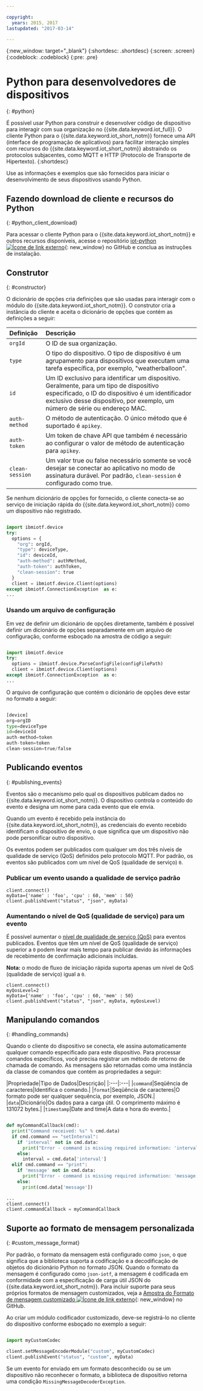 ```yaml
---

copyright:
  years: 2015, 2017
lastupdated: "2017-03-14"

---
```


{:new_window: target="_blank"}
{:shortdesc: .shortdesc}
{:screen: .screen}
{:codeblock: .codeblock}
{:pre: .pre}


# Python para desenvolvedores de dispositivos
{: #python}

É possível usar Python para construir e desenvolver código de dispositivo para interagir com sua organização no {{site.data.keyword.iot_full}}. O cliente Python para o {{site.data.keyword.iot_short_notm}} fornece uma API (interface de programação de aplicativos) para facilitar interação simples com recursos do {{site.data.keyword.iot_short_notm}} abstraindo os protocolos subjacentes, como MQTT e HTTP (Protocolo de Transporte de Hipertexto).
{:shortdesc}

Use as informações e exemplos que são fornecidos para iniciar o desenvolvimento de seus dispositivos usando Python.

## Fazendo download de cliente e recursos do Python
{: #python_client_download}

Para acessar o cliente Python para o {{site.data.keyword.iot_short_notm}} e outros recursos disponíveis, acesse o repositório [iot-python ![Ícone de link externo](../../../../icons/launch-glyph.svg "Ícone de link externo")](https://github.com/ibm-watson-iot/iot-python){: new_window} no GitHub e conclua as instruções de instalação.

## Construtor
{: #constructor}

O dicionário de opções cria definições que são usadas para interagir com o módulo do {{site.data.keyword.iot_short_notm}}. O construtor cria a instância do cliente e aceita o dicionário de opções que contém as definições a seguir:

|Definição|Descrição |
|:---|:---|
|`orgId`|O ID de sua organização.|
|`type`|O tipo do dispositivo. O tipo de dispositivo é um agrupamento para dispositivos que executam uma tarefa específica, por exemplo, "weatherballoon".|
|`id`|Um ID exclusivo para identificar um dispositivo. Geralmente, para um tipo de dispositivo especificado, o ID do dispositivo é um identificador exclusivo desse dispositivo, por exemplo, um número de série ou endereço MAC.|
|`auth-method`|O método de autenticação. O único método que é suportado é `apikey`.|
|`auth-token`|Um token de chave API que também é necessário ao configurar o valor de método de autenticação para `apikey`.|
|`clean-session`|Um valor true ou false necessário somente se você desejar se conectar ao aplicativo no modo de assinatura durável. Por padrão, `clean-session` é configurado como true.|

Se nenhum dicionário de opções for fornecido, o cliente conecta-se ao serviço de iniciação rápida do {{site.data.keyword.iot_short_notm}} como um dispositivo não registrado.

```python

import ibmiotf.device
try:
  options = {
    "org": orgId,
    "type": deviceType,
    "id": deviceId,
    "auth-method": authMethod,
    "auth-token": authToken,
    "clean-session": true
  }
  client = ibmiotf.device.Client(options)
except ibmiotf.ConnectionException  as e:
...
```

### Usando um arquivo de configuração

Em vez de definir um dicionário de opções diretamente, também é possível definir um dicionário de opções separadamente em um arquivo de configuração, conforme esboçado na amostra de código a seguir:

```python

import ibmiotf.device
try:
  options = ibmiotf.device.ParseConfigFile(configFilePath)
  client = ibmiotf.device.Client(options)
except ibmiotf.ConnectionException  as e:
...
```

O arquivo de configuração que contém o dicionário de opções deve estar no formato a seguir:

```python

[device]
org=orgID
type=deviceType
id=deviceId
auth-method=token
auth-token=token
clean-session=true/false
```

## Publicando eventos
{: #publishing_events}

Eventos são o mecanismo pelo qual os dispositivos publicam dados no {{site.data.keyword.iot_short_notm}}. O dispositivo controla o conteúdo do evento e designa um nome para cada evento que ele envia.

Quando um evento é recebido pela instância do {{site.data.keyword.iot_short_notm}}, as credenciais do evento recebido identificam o dispositivo de envio, o que significa que um dispositivo não pode personificar outro dispositivo.

Os eventos podem ser publicados com qualquer um dos três níveis de qualidade de serviço (QoS) definidos pelo protocolo MQTT.  Por padrão, os eventos são publicados com um nível de QoS (qualidade de serviço) `0`.

### Publicar um evento usando a qualidade de serviço padrão

```
client.connect()
myData={'name' : 'foo', 'cpu' : 60, 'mem' : 50}
client.publishEvent("status", "json", myData)
```

### Aumentando o nível de QoS (qualidade de serviço) para um evento

É possível aumentar o [nível de qualidade de serviço (QoS)](../../reference/mqtt/index.html#qos-levels) para eventos publicados. Eventos que têm um nível de QoS (qualidade de serviço) superior a `0` podem levar mais tempo para publicar devido às informações de recebimento de confirmação adicionais incluídas.

**Nota:** o modo de fluxo de iniciação rápida suporta apenas um nível de QoS (qualidade de serviço) igual a `0`.

```
client.connect()
myQosLevel=2
myData={'name' : 'foo', 'cpu' : 60, 'mem' : 50}
client.publishEvent("status", "json", myData, myQosLevel)
```
## Manipulando comandos
{: #handling_commands}

Quando o cliente do dispositivo se conecta, ele assina automaticamente qualquer comando especificado para este dispositivo. Para processar comandos específicos, você precisa registrar um método de retorno de chamada de comando. As mensagens são retornadas como uma instância da classe de comandos que contém as propriedades a seguir:

|Propriedade|Tipo de Dados|Descrição|
|:---|:---|
|`command`|Seqüência de caracteres|Identifica o comando.|
|`format`|Seqüência de caracteres|O formato pode ser qualquer sequência, por exemplo, JSON.|
|`data`|Dicionário|Os dados para a carga útil. O comprimento máximo é 131072 bytes.|
|`timestamp`|Date and time|A data e hora do evento.|


```python

def myCommandCallback(cmd):
  print("Command received: %s" % cmd.data)
  if cmd.command == "setInterval":
    if 'interval' not in cmd.data:
      print("Error - command is missing required information: 'interval'")
    else:
      interval = cmd.data['interval']
  elif cmd.command == "print":
    if 'message' not in cmd.data:
      print("Error - command is missing required information: 'message'")
    else:
      print(cmd.data['message'])

...
client.connect()
client.commandCallback = myCommandCallback
```

## Suporte ao formato de mensagem personalizada
{: #custom_message_format}

Por padrão, o formato da mensagem está configurado como `json`, o que significa que a biblioteca suporta a codificação e a decodificação de objetos do dicionário Python no formato JSON. Quando o formato da mensagem é configurado como `json-iotf`, a mensagem é codificada em conformidade com a especificação de carga útil JSON do {{site.data.keyword.iot_short_notm}}. Para incluir suporte para seus próprios formatos de mensagem customizados, veja a [Amostra do Formato de mensagem customizado ![Ícone de link externo](../../../../icons/launch-glyph.svg "Ícone de link externo")](https://github.com/ibm-watson-iot/iot-python/tree/master/samples/customMessageFormat){: new_window} no GitHub.

Ao criar um módulo codificador customizado, deve-se registrá-lo no cliente do dispositivo conforme esboçado no exemplo a seguir:

```python

import myCustomCodec

client.setMessageEncoderModule("custom", myCustomCodec)
client.publishEvent("status", "custom", myData)
```
Se um evento for enviado em um formato desconhecido ou se um dispositivo não reconhecer o formato, a biblioteca de dispositivo retorna uma condição `MissingMessageDecoderException`.
